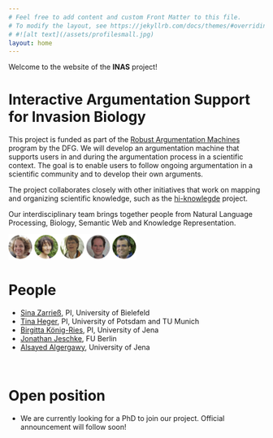 ```yaml
---
# Feel free to add content and custom Front Matter to this file.
# To modify the layout, see https://jekyllrb.com/docs/themes/#overriding-theme-defaults
# #![alt text](/assets/profilesmall.jpg)  
layout: home
---
```



Welcome to the website of the **INAS** project! 

# Interactive Argumentation Support for Invasion Biology

This project is funded as part of the [Robust Argumentation Machines](http://www.spp-ratio.de/) program by the DFG. We will develop an argumentation machine that supports users in and during the argumentation process in a scientific context. The goal is to enable users to follow ongoing argumentation in a scientific community and to develop their own arguments.

The project collaborates closely with other initiatives that work on mapping and organizing scientific knowledge, such as the [hi-knowlegde](https://hi-knowledge.org/) project.

Our interdisciplinary team brings together people from Natural Language Processing, Biology, Semantic Web and Knowledge Representation.

<img style="margin-left: auto; margin-right: auto; width: 50%" src="/_assets/theteam.jpg" width="400">

<br/>

# People

* [Sina Zarrieß](https://sinazarriess.github.io/), PI, University of Bielefeld
* [Tina Heger](https://www.tinaheger.de/), PI, University of Potsdam and TU Munich
* [Birgitta König-Ries](https://fusion.cs.uni-jena.de/fusion/members/birgitta-konig-ries/), PI, University of Jena
* [Jonathan Jeschke](https://www.bcp.fu-berlin.de/biologie/arbeitsgruppen/zoologie/ag_jeschke/mitarbeiter/jeschke/index.html), FU Berlin 
* [Alsayed Algergawy](https://fusion.cs.uni-jena.de/fusion/members/alsayed-algergawy/), University of Jena

<br/>

# Open position

* We are currently looking for a PhD to join our project. Official announcement will follow soon!




<!--
### News
**23 Sep 2020**:
-->
<!-- This is a comment in markdown -->
